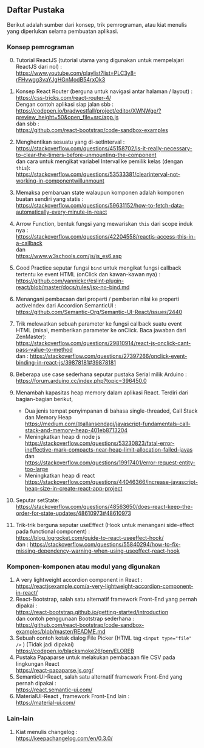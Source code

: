 ## Daftar Pustaka
Berikut adalah sumber dari konsep, trik pemrograman, atau kiat menulis yang diperlukan selama pembuatan aplikasi.

### Konsep pemrograman
0. Tutorial ReactJS (tutorial utama yang digunakan untuk mempelajari ReactJS dari nol) : <br/>
    https://www.youtube.com/playlist?list=PLC3y8-rFHvwgg3vaYJgHGnModB54rxOk3
1. Konsep React Router (berguna untuk navigasi antar halaman / layout) :<br/>
    https://css-tricks.com/react-router-4/<br/>
    Dengan contoh aplikasi siap jalan sbb :<br/>
    https://codepen.io/bradwestfall/project/editor/XWNWge/?preview_height=50&open_file=src/app.js<br/>
    dan sbb :<br/>
    https://github.com/react-bootstrap/code-sandbox-examples<br/>
2. Menghentikan sesuatu yang di-setInterval :<br/>
    https://stackoverflow.com/questions/45158702/is-it-really-necessary-to-clear-the-timers-before-unmounting-the-component<br/>
    dan cara untuk mengikat variabel Interval ke pemilik kelas (dengan ```this```):<br/>
    https://stackoverflow.com/questions/53533381/clearinterval-not-working-in-componentwillunmount

3. Memaksa pembaruan state walaupun komponen adalah komponen buatan sendiri yang statis : <br />
    https://stackoverflow.com/questions/59631152/how-to-fetch-data-automatically-every-minute-in-react

4. Arrow Function, bentuk fungsi yang mewariskan ```this``` dari scope induk nya : <br />
    https://stackoverflow.com/questions/42204558/reactjs-access-this-in-a-callback <br />
    dan <br />
    https://www.w3schools.com/js/js_es6.asp

5. Good Practice seputar fungsi ```bind``` untuk mengikat fungsi callback tertentu ke event HTML (onClick dan kawan-kawan nya) : <br />
    https://github.com/yannickcr/eslint-plugin-react/blob/master/docs/rules/jsx-no-bind.md

6. Menangani pembacaan dari properti / pemberian nilai ke properti activeIndex dari Accordion SemanticUI : <br/>
    https://github.com/Semantic-Org/Semantic-UI-React/issues/2440

7. Trik melewatkan sebuah parameter ke fungsi callback suatu event HTML (misal, memberikan parameter ke onClick. Baca jawaban dari ZenMaster): <br />
    https://stackoverflow.com/questions/29810914/react-js-onclick-cant-pass-value-to-method <br/>
    dan :
    https://stackoverflow.com/questions/27397266/onclick-event-binding-in-react-js/39878181#39878181

8. Beberapa use case sederhana seputar pustaka Serial milik Arduino : <br />
    https://forum.arduino.cc/index.php?topic=396450.0

9. Menambah kapasitas heap memory dalam aplikasi React. Terdiri dari bagian-bagian berikut, <br />
    * Dua jenis tempat penyimpanan di bahasa single-threaded, Call Stack dan Memory Heap<br />
      https://medium.com/@allansendagi/javascript-fundamentals-call-stack-and-memory-heap-401eb8713204
    * Meningkatkan heap di node js<br/>
      https://stackoverflow.com/questions/53230823/fatal-error-ineffective-mark-compacts-near-heap-limit-allocation-failed-javas <br/>
      dan<br/>
      https://stackoverflow.com/questions/19917401/error-request-entity-too-large 
    * Meningkatkan heap di react <br />
      https://stackoverflow.com/questions/44046366/increase-javascript-heap-size-in-create-react-app-project

10. Seputar setState: <br/>
    https://stackoverflow.com/questions/48563650/does-react-keep-the-order-for-state-updates/48610973#48610973 

11. Trik-trik berguna seputar useEffect (Hook untuk menangani side-effect pada functional component) : <br />
    https://blog.logrocket.com/guide-to-react-useeffect-hook/ <br />
    dan : https://stackoverflow.com/questions/55840294/how-to-fix-missing-dependency-warning-when-using-useeffect-react-hook 

### Komponen-komponen atau modul yang digunakan
1. A very lightweight accordion component in React :<br/>
    https://reactjsexample.com/a-very-lightweight-accordion-component-in-react/
2. React-Bootstrap, salah satu alternatif framework Front-End yang pernah dipakai : <br />
    https://react-bootstrap.github.io/getting-started/introduction<br />
    dan contoh penggunaan Bootstrap sederhana :<br/>
    https://github.com/react-bootstrap/code-sandbox-examples/blob/master/README.md
3. Sebuah contoh kotak dialog File Picker (HTML tag ```<input type="file" />``` ) (Tidak jadi dipakai)<br />
    https://codepen.io/blacksmoke26/pen/ELOREB
4. Pustaka Papaparse untuk melakukan pembacaan file CSV pada lingkungan React <br />
    https://react-papaparse.js.org/
5. SemanticUI-React, salah satu alternatif framework Front-End yang pernah dipakai : <br/>
    https://react.semantic-ui.com/
6. MaterialUI-React , framework Front-End lain : <br />
    https://material-ui.com/

### Lain-lain
1. Kiat menulis changelog :<br/>
    https://keepachangelog.com/en/0.3.0/



